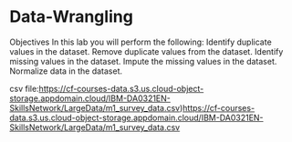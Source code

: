 # Data-Wrangling
Objectives In this lab you will perform the following:        Identify duplicate values in the dataset.  Remove duplicate values from the dataset.  Identify missing values in the dataset.  Impute the missing values in the dataset.  Normalize data in the dataset.


csv file:https://cf-courses-data.s3.us.cloud-object-storage.appdomain.cloud/IBM-DA0321EN-SkillsNetwork/LargeData/m1_survey_data.csv)https://cf-courses-data.s3.us.cloud-object-storage.appdomain.cloud/IBM-DA0321EN-SkillsNetwork/LargeData/m1_survey_data.csv
